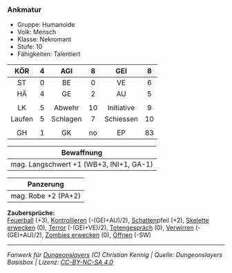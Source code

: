 ### Ankmatur

- Gruppe: Humanoide
- Volk: Mensch
- Klasse: Nekromant
- Stufe: 10
- Fähigkeiten: Talentiert

|  KÖR   |  4  |   AGI    |  8  |    GEI     |  8  |
| :----: | :-: | :------: | :-: | :--------: | :-: |
|   ST   |  0  |    BE    |  0  |     VE     |  6  |
|   HÄ   |  4  |    GE    |  2  |     AU     |  5  |
|        |     |          |     |            |     |
|   LK   |  5  |  Abwehr  | 10  | Initiative |  9  |
| Laufen |  5  | Schlagen |  7  | Schiessen  | 10  |
|        |     |          |     |            |     |
|   GH   |  1  |    GK    | no  |     EP     | 83  |

|               Bewaffnung                |
| :-------------------------------------: |
| mag. Langschwert +1 (WB+3, INI+1, GA-1) |

|      Panzerung      |
| :-----------------: |
| mag. Robe +2 (PA+2) |

**Zaubersprüche:**  
[Feuerball](/grw/zauber/feuerball.md) (+3), [Kontrollieren](/grw/zauber/kontrollieren.md) (-(GEI+AU)/2), [Schatten](/grw/zauber/schatten.md)pfeil (+2), [Skelette erwecken](/grw/zauber/skelette-erwecken.md) (0), [Terror](/grw/zauber/terror.md) (-(GEI+VE)/2), [Totengespräch](/grw/zauber/totengespraech.md) (0), [Verwirren](/grw/zauber/verwirren.md) (-(GEI+AU)/2), [Zombies erwecken](/grw/zauber/zombies-erwecken.md) (0), [Öffnen](/grw/zauber/oeffnen.md) (-SW)

---

_Fanwerk für [Dungeonslayers](https://www.dungeonslayers.net/) (C) Christian Kennig | Quelle: Dungeonslayers Basisbox | Lizenz: [CC-BY-NC-SA 4.0](https://creativecommons.org/licenses/by-nc-sa/4.0/deed.de)_
